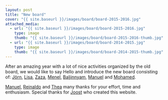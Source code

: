 ```yaml
---
layout: post
title: "New board"
cover: "{{ site.baseurl }}/images/board/board-2015-2016.jpg"
attached_media:
  - url: "{{ site.baseurl }}/images/board/board-2015-2016.jpg"
    type: image
    thumb: "{{ site.baseurl }}/images/board/board-2015-2016-thumb.jpg"
  - url: "{{ site.baseurl }}/images/board/board-2014-2015.jpg"
    type: image
    thumb: "{{ site.baseurl }}/images/board/board-2014-2015-thumb.jpg"
---
```


After an amazing year with a lot of nice activities organized by the old board, we would like to say Hello and introduce
the new board consisting of: [Jörn], [Lisa], [Zaza], [Menel], [Baljinnyam], [Manuel] and [Mohamed].

[Manuel], [Reinaldo] and [Thea] many thanks for your effort, time and enthusiasm. Special thanks for [Joost] who created
this website.

[Jörn]: http://ens.ewi.tudelft.nl/People/bio.php?id=290
[Lisa]: http://www.ewi.tudelft.nl/over-de-faculteit/afdelingen/toegepaste-wiskunde/numerieke-wiskunde/mensen/phd-studenten/lisa-wobbes/
[Zaza]: http://www.ewi.tudelft.nl/nl/over-de-faculteit/afdelingen/toegepaste-wiskunde/numerieke-wiskunde/mensen/phd-studenten/ir-z-van-der-have/
[Menel]: http://www.ewi.tudelft.nl/nl/over-de-faculteit/afdelingen/toegepaste-wiskunde/numerieke-wiskunde/mensen/phd-studenten/ir-m-rahrah/
[Baljinnyam]: http://ta.twi.tudelft.nl/nw/users/baljaa/
[Manuel]: http://ta.twi.tudelft.nl/nw/users/mmbaumann/
[Mohamed]: http://www.ewi.tudelft.nl/nl/over-de-faculteit/afdelingen/toegepaste-wiskunde/numerieke-wiskunde/mensen/phd-studenten/ir-m-el-abbassi/
[Manuel]: http://ta.twi.tudelft.nl/nw/users/mmbaumann/
[Reinaldo]: http://ta.twi.tudelft.nl/nw/users/rastudillo/
[Thea]: http://ta.twi.tudelft.nl/nw/users/mjvuik/ 
[Joost]: http://www.ewi.tudelft.nl/over-de-faculteit/afdelingen/toegepaste-wiskunde/numerieke-wiskunde/mensen/phd-studenten/ir-j-van-zwieten/